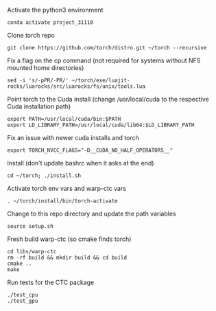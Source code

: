 Activate the python3 environment
```
conda activate project_31110
```
Clone torch repo  
```
git clone https://github.com/torch/distro.git ~/torch --recursive
```

Fix a flag on the cp command (not required for systems without NFS mounted home directories)  
```
sed -i 's/-pPR/-PR/' ~/torch/exe/luajit-rocks/luarocks/src/luarocks/fs/unix/tools.lua
```

Point torch to the Cuda install (change /usr/local/cuda to the respective Cuda installation path)
```
export PATH=/usr/local/cuda/bin:$PATH
export LD_LIBRARY_PATH=/usr/local/cuda/lib64:$LD_LIBRARY_PATH
```

Fix an issue with newer cuda installs and torch  
```
export TORCH_NVCC_FLAGS="-D__CUDA_NO_HALF_OPERATORS__"
```

Install (don't update bashrc when it asks at the end)  
```
cd ~/torch; ./install.sh
``` 

Activate torch env vars and warp-ctc vars   
```
. ~/torch/install/bin/torch-activate
```

Change to this repo directory and update the path variables 
```
source setup.sh
```

Fresh build warp-ctc (so cmake finds torch)
```
cd libs/warp-ctc
rm -rf build && mkdir build && cd build
cmake ..
make
```

Run tests for the CTC package
```
./test_cpu
./test_gpu
```
